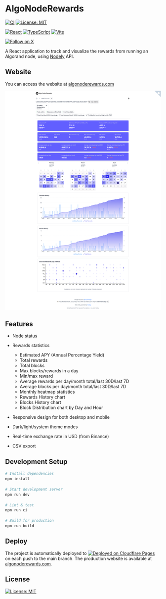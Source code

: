 # AlgoNodeRewards

[![CI](https://github.com/cryptomalgo/algonoderewards/actions/workflows/ci.yml/badge.svg)](https://github.com/cryptomalgo/algonoderewards/actions/workflows/ci.yml)
[![License: MIT](https://img.shields.io/badge/License-MIT-green.svg)](https://opensource.org/licenses/MIT)

[![React](https://img.shields.io/badge/React-20232A?logo=react&logoColor=61DAFB)](https://react.dev/)
[![TypeScript](https://img.shields.io/badge/TypeScript-007ACC?logo=typescript&logoColor=white)](https://www.typescriptlang.org/)
[![Vite](https://img.shields.io/badge/Vite-646CFF?logo=vite&logoColor=white)](https://vitejs.dev/)

[![Follow on X](https://img.shields.io/badge/Follow%20@cryptomalgo-000000?style=flat&logo=x&logoColor=white)](https://x.com/cryptomalgo)

A React application to track and visualize the rewards from running an Algorand node, using [Nodely](https://nodely.io/) API.

## Website

You can access the website at [algonoderewards.com](algonoderewards.com)

![app screenshot](screenshot.png)

## Features

- Node status
- Rewards statistics

  - Estimated APY (Annual Percentage Yield)
  - Total rewards
  - Total blocks
  - Max blocks/rewards in a day
  - Min/max reward
  - Average rewards per day/month total/last 30D/last 7D
  - Average blocks per day/month total/last 30D/last 7D
  - Monthly heatmap statistics
  - Rewards History chart
  - Blocks History chart
  - Block Distribution chart by Day and Hour

- Responsive design for both desktop and mobile
- Dark/light/system theme modes
- Real-time exchange rate in USD (from Binance)
- CSV export

## Development Setup

```bash
# Install dependencies
npm install

# Start development server
npm run dev

# Lint & test
npm run ci

# Build for production
npm run build
```

## Deploy

The project is automatically deployed to [![Deployed on Cloudflare Pages](https://img.shields.io/badge/Cloudflare%20Pages-F38020?style=flat&logo=cloudflare&logoColor=white)](https://pages.cloudflare.com/)
on each push to the main branch. The production website is available at [algonoderewards.com](https://algonoderewards.com).

## License

[![License: MIT](https://img.shields.io/badge/License-MIT-green.svg)](LICENSE)
